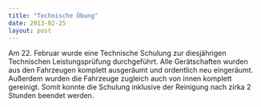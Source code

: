 ```yaml
---
title: "Technische Übung"
date: 2013-02-25
layout: post
---
```


Am 22. Februar wurde eine Technische Schulung zur diesjährigen Technischen Leistungsprüfung durchgeführt. Alle Gerätschaften wurden aus den Fahrzeugen komplett ausgeräumt und ordentlich neu eingeräumt. Außerdem wurden die Fahrzeuge zugleich auch von innen komplett gereinigt. Somit konnte die Schulung inklusive der Reinigung nach zirka 2 Stunden beendet werden.
